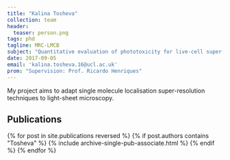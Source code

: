 ```yaml
---
title: "Kalina Tosheva"
collection: team
header:
  teaser: person.png
tags: phd
tagline: MRC-LMCB
subject: "Quantitative evaluation of phototoxicity for live-cell super-resolution microscopy"
date: 2017-09-05
email: 'kalina.tosheva.16@ucl.ac.uk'
prom: "Supervision: Prof. Ricardo Henriques"
---
```

My project aims to adapt single molecule localisation super-resolution techniques to light-sheet microscopy.

<p align= "justify">
<h2> Publications </h2>
{% for post in site.publications reversed %}
  {% if post.authors contains "Tosheva" %}
    {% include archive-single-pub-associate.html %}
  {% endif %}
{% endfor %}
